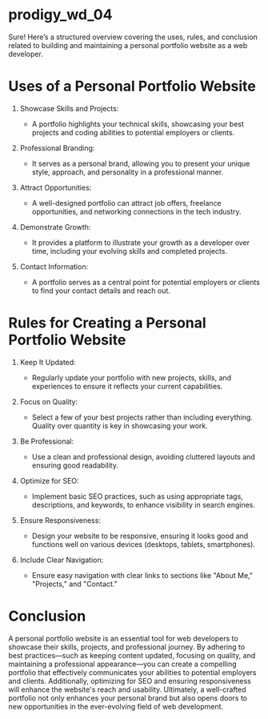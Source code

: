 # prodigy_wd_04
Sure! Here’s a structured overview covering the uses, rules, and conclusion related to building and maintaining a personal portfolio website as a web developer.

# Uses of a Personal Portfolio Website

1. Showcase Skills and Projects:
   - A portfolio highlights your technical skills, showcasing your best projects and coding abilities to potential employers or clients.

2. Professional Branding:
   - It serves as a personal brand, allowing you to present your unique style, approach, and personality in a professional manner.

3. Attract Opportunities:
   - A well-designed portfolio can attract job offers, freelance opportunities, and networking connections in the tech industry.

4. Demonstrate Growth:
   - It provides a platform to illustrate your growth as a developer over time, including your evolving skills and completed projects.

5. Contact Information:
   - A portfolio serves as a central point for potential employers or clients to find your contact details and reach out.

# Rules for Creating a Personal Portfolio Website

1. Keep It Updated:
   - Regularly update your portfolio with new projects, skills, and experiences to ensure it reflects your current capabilities.

2. Focus on Quality:
   - Select a few of your best projects rather than including everything. Quality over quantity is key in showcasing your work.

3. Be Professional:
   - Use a clean and professional design, avoiding cluttered layouts and ensuring good readability.

4. Optimize for SEO:
   - Implement basic SEO practices, such as using appropriate tags, descriptions, and keywords, to enhance visibility in search engines.

5. Ensure Responsiveness:
   - Design your website to be responsive, ensuring it looks good and functions well on various devices (desktops, tablets, smartphones).

6. Include Clear Navigation:
   - Ensure easy navigation with clear links to sections like "About Me," "Projects," and "Contact."

# Conclusion

A personal portfolio website is an essential tool for web developers to showcase their skills, projects, and professional journey. By adhering to best practices—such as keeping content updated, focusing on quality, and maintaining a professional appearance—you can create a compelling portfolio that effectively communicates your abilities to potential employers and clients. Additionally, optimizing for SEO and ensuring responsiveness will enhance the website's reach and usability. 
Ultimately, a well-crafted portfolio not only enhances your personal brand but also opens doors to new opportunities in the ever-evolving field of web development.
